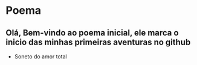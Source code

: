 # Poema
## Olá, Bem-vindo ao poema inicial,  ele marca o inicio das minhas primeiras aventuras no github
 - Soneto do amor total
 